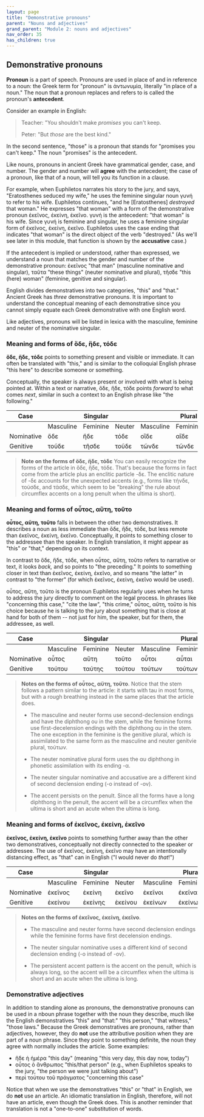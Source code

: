 ```yaml
---
layout: page
title: "Demonstrative pronouns"
parent: "Nouns and adjectives"
grand_parent: "Module 2: nouns and adjectives"
nav_order: 35
has_children: true
---
```


## Demonstrative pronouns


**Pronoun** is a part of speech. Pronouns are used in place of and in reference to a noun: the Greek term for "pronoun" is ἀντωνυμία, literally "in place of a noun."  The noun that a pronoun replaces and refers to is called the pronoun's **antecedent**.  


Consider an example in English:

> Teacher: "You shouldn't make *promises* you can't keep.
>
> Peter:  "But *those* are the best kind."

In the second sentence, "those" is a pronoun that stands for "promises you can't keep."  The noun "promises" is the antecedent.

Like nouns, pronouns in ancient Greek have grammatical gender, case, and number. The gender and number will **agree** with the antecedent; the case of a pronoun, like that of a noun, will tell you its function in a clause.  

For example, when Euphiletos narrates his story to the jury, and says, "Eratosthenes seduced my wife," he uses the feminine singular noun γυνή to refer to his wife.  Euphiletos continues, "and he [Eratosthenes] *destroyed* that woman." He expresses "that woman" with a form of the demonstrative pronoun ἐκεῖνος, ἐκείνη, ἐκεῖνο. γυνή is the antecedent: "that woman" is his wife.  Since γυνή is feminine and singular, he uses a feminine singular form of ἐκεῖνος, ἐκείνη, ἐκεῖνο.  Euphiletos uses the case ending that indicates "that woman" is the direct object of the verb "destroyed." (As we'll see later in this module, that function is shown by the **accusative** case.)


If the antecedent is implied or understood, rather than expressed, we understand a noun that matches the gender and number of the demonstrative pronoun: ἐκεῖνος "that man" (masculine nominative and singular), ταῦτα "these things" (neuter nominative and plural), τῆσδε "this (here) woman" (feminine, genitive and singular).

English divides demonstratives into two categories, "this" and "that."  Ancient Greek has *three* demonstrative pronouns. It is important to understand the conceptual meaning of each demonstrative since you cannot simply equate each Greek demonstrative with one English word.


Like adjectives, pronouns will be listed in lexica with the masculine, feminine and neuter of the nominative singular.

### Meaning and forms of ὅδε, ἥδε, τόδε

**ὅδε, ἥδε, τόδε**  points to something present and visible or immediate. It can often be translated with "this," and is similar to the colloquial English phrase "this here" to describe someone or something. 

Conceptually, the speaker is always present or involved with what is being pointed at. Within a text or narrative, ὅδε, ἥδε, τόδε points *forward* to what comes *next*, similar in such a context to an English phrase like "the following."


| Case  |    | Singular|    |     | Plural  |     |
| --- | --- | --- | --- | --- | --- | --- |
|    | Masculine | Feminine | Neuter | Masculine | Feminine | Neuter |
| Nominative | ὅδε | ἥδε | τόδε | οἵδε | αἵδε | τάδε |
| Genitive | τοῦδε | τῆσδε | τοῦδε | τῶνδε | τῶνδε | τῶνδε |



> **Note on the forms of ὅδε, ἥδε, τόδε** You can easily recognize the forms of the article in ὅδε, ἥδε, τόδε.  That's because the forms in fact come from the article plus an enclitic particle -δε.   The enclitic nature of -δε accounts for the unexpected accents (e.g., forms like τήνδε, τούσδε, and τάσδε, which seem to be "breaking" the rule about circumflex accents on a long penult when the ultima is short).


### Meaning and forms of  οὗτος, αὕτη, τοῦτο

**οὗτος, αὕτη, τοῦτο** falls in between the other two demonstratives.  It describes a noun as less immediate than ὅδε, ἥδε, τόδε, but less remote than ἐκεῖνος, ἐκείνη, ἐκεῖνο. Conceptually, it points to something closer to the addressee than the speaker.  In English translation, it might appear as "this" or "that," depending on its context.

In contrast to ὅδε, ἥδε, τόδε, when οὗτος, αὕτη, τοῦτο refers to narrative or text, it looks *back,* and so points to "the preceding." It points to something closer in text than ἐκεῖνος, ἐκείνη, ἐκεῖνο, and so means "the latter" in contrast to "the former" (for which ἐκεῖνος, ἐκείνη, ἐκεῖνο would be used).

οὗτος, αὕτη, τοῦτο is the pronoun Euphiletos regularly uses when he turns to address the jury directly to comment on the legal process. In phrases like "concerning this case," "cite the law", "this crime," οὗτος, αὕτη, τοῦτο is his choice because he is talking to the jury about something that is close at hand for both of them -- not just for him, the speaker, but for them, the addressee, as well.



| Case  |    | Singular|    |     | Plural  |     |
| --- | --- | --- | --- | --- | --- | --- |
|    | Masculine | Feminine | Neuter | Masculine | Feminine | Neuter |
| Nominative | οὗτος | αὕτη | τοῦτο | οὗτοι | αὗται | ταῦτα |
| Genitive | τούτου | ταύτης | τούτου | τούτων | τούτων | τούτων |


> **Notes on the forms of οὗτος, αὕτη, τοῦτο**.  Notice that the stem follows a pattern similar to the article: it starts with tau in most forms, but with a rough breathing instead in the same places that the article does.
>
> - The masculine and neuter forms use second-declension endings and have the diphthong ου in the stem, while the feminine forms use first-decelension endings with the diphthong αυ in the stem.  The one exception in the feminine is the genitive plural, which is assimilated to the same form as the masculine and neuter genitvie plural, τούτων.
> 
> - The neuter nominative plural form uses the αυ diphthong in phonetic assimilation with its ending -α.
> 
> - The neuter singular nominative and accusative are a different kind of second declension ending (-ο instead of -ον).
> 
>  - The accent persists on the penult. Since all the forms have a long diphthong in the penult, the accent will be a circumflex when the ultima is short and an acute when the ultima is long.
> 



### Meaning and forms of  ἐκεῖνος, ἐκείνη, ἐκεῖνο


**ἐκεῖνος, ἐκείνη, ἐκεῖνο** points to something further away than the other two demonstratives, 
conceptually not directly connected to the speaker or addressee.  The use of ἐκεῖνος, ἐκείνη, ἐκεῖνο may have an intentionally distancing effect, as "that" can in English ("I would never do *that*!")


| Case  |    | Singular|    |     | Plural  |     |
| --- | --- | --- | --- | --- | --- | --- |
|    | Masculine | Feminine | Neuter | Masculine | Feminine | Neuter |
| Nominative | ἐκεῖνος  | ἐκείνη  | ἐκεῖνο  | ἐκεῖνοι | ἐκεῖναι  | ἐκεῖνα  |
| Genitive | ἐκείνου | ἐκείνης | ἐκείνου | ἐκείνων | ἐκείνων | ἐκείνων |




> **Notes on the forms of ἐκεῖνος, ἐκείνη, ἐκεῖνο**. 
>
> - The masculine and neuter forms have second declension endings while the feminine forms have first decelension endings.
>
> - The neuter singular nominative uses a different kind of second declension ending (-ο instead of -ον).
> 
> - The persistent accent pattern is the accent on the penult, which is always long, so the accent will be a circumflex when the ultima is short and an acute when the ultima is long.
> 




### Demonstrative adjectives

In addition to standing alone as pronouns, the demonstrative pronouns can be used in a nboun phrase together with the noun they describe, much like the English demonstratives "this" and "that:"   "this person," "that witness," "those laws."  Because the Greek demonstratives are pronouns, rather than adjectives, however, they do **not** use the attributive position when they are part of a noun phrase.  Since they point to something definite, the noun they agree with normally includes the article.  Some examples:

- ἥδε ἡ ἡμέρα  "this day" (meaning "this very day, this day now, today")
- οὗτος ὁ ἄνθρωπος  "this/that person" (e.g., when Euphiletos speaks to the jury, "the person we were just talking about")
- περὶ τούτου τοῦ πράγματος "concerning this case"

Notice that when we use the demonstratives "this" or "that" in English, we do **not** use an article.  An idiomatic translation in English, therefore, will not have an article, even though the Greek does.  This is another reminder that translation is not a "one-to-one" substitution of words.


